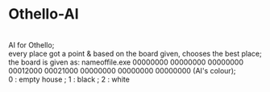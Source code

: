 # Othello-AI
<br/>AI for Othello;
<br/>every place got a point & based on the board given, chooses the best place;
<br/>the board is given as:    nameoffile.exe 00000000 00000000 00000000 00012000 00021000 00000000 00000000 00000000 (AI's colour);
<br/>0 : empty house   ;   1 : black   ;   2 : white 
